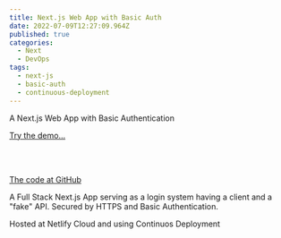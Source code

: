 ```yaml
---
title: Next.js Web App with Basic Auth
date: 2022-07-09T12:27:09.964Z
published: true
categories:
  - Next
  - DevOps
tags:
  - next-js
  - basic-auth
  - continuous-deployment
---
```

A Next.js Web App with Basic Authentication

<a href="https://psonextjsone.netlify.app/" target="_blank">Try the demo...</a>

<br /><br />

<a href="https://github.com/persteenolsen/next-js-basic-auth" target="_blank">The code at GitHub</a>

A Full Stack Next.js App serving as a login system having a client and a "fake" API. Secured by HTTPS and Basic Authentication.

Hosted at Netlify Cloud and using Continuos Deployment

[](https://persteenolsen.netlify.app/posts/2022-05-10-continuous-deployment-and-cms/)